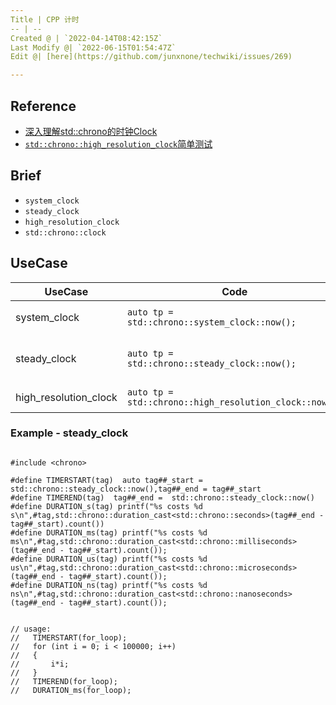 ```yaml
---
Title | CPP 计时
-- | --
Created @ | `2022-04-14T08:42:15Z`
Last Modify @| `2022-06-15T01:54:47Z`
Edit @| [here](https://github.com/junxnone/techwiki/issues/269)

---
```

## Reference
- [深入理解std::chrono的时钟Clock ](https://www.cnblogs.com/zhongpan/p/7490657.html)
- [`std::chrono::high_resolution_clock`简单测试](https://zhuanlan.zhihu.com/p/496261328)


## Brief
- `system_clock`
- `steady_clock`
- `high_resolution_clock`
- `std::chrono::clock`


## UseCase

UseCase | Code | Description
-- | -- | --
system_clock | `auto tp = std::chrono::system_clock::now();` | 系统时钟，可能被更改
steady_clock | `auto tp = std::chrono::steady_clock::now();` | 单调时钟，只会增长，用于计时
high_resolution_clock | `auto tp = std::chrono::high_resolution_clock::now();` | 高精度版本 `steady_clock`



### Example - steady_clock
```

#include <chrono>

#define TIMERSTART(tag)  auto tag##_start = std::chrono::steady_clock::now(),tag##_end = tag##_start
#define TIMEREND(tag)  tag##_end =  std::chrono::steady_clock::now()
#define DURATION_s(tag) printf("%s costs %d s\n",#tag,std::chrono::duration_cast<std::chrono::seconds>(tag##_end - tag##_start).count())
#define DURATION_ms(tag) printf("%s costs %d ms\n",#tag,std::chrono::duration_cast<std::chrono::milliseconds>(tag##_end - tag##_start).count());
#define DURATION_us(tag) printf("%s costs %d us\n",#tag,std::chrono::duration_cast<std::chrono::microseconds>(tag##_end - tag##_start).count());
#define DURATION_ns(tag) printf("%s costs %d ns\n",#tag,std::chrono::duration_cast<std::chrono::nanoseconds>(tag##_end - tag##_start).count());


// usage:
//   TIMERSTART(for_loop);
//   for (int i = 0; i < 100000; i++)
//   {
//       i*i;
//   }
//   TIMEREND(for_loop);
//   DURATION_ms(for_loop);
```
